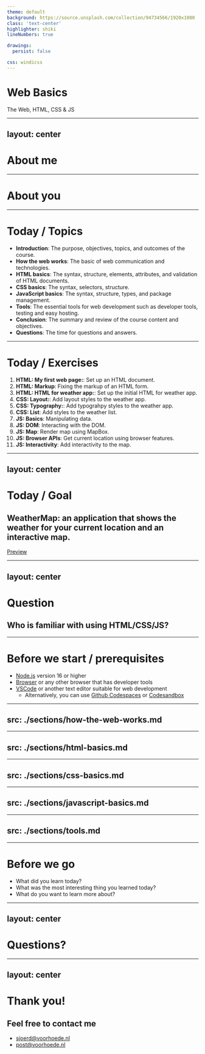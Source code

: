 ```yaml
---
theme: default
background: https://source.unsplash.com/collection/94734566/1920x1080
class: 'text-center'
highlighter: shiki
lineNumbers: true

drawings:
  persist: false

css: windicss
---
```


# ******Web Basics******

The Web, HTML, CSS & JS

---
layout: center
---

# ******About me******

<!--
  - Sjoerd Beentjes
  - Castricum
  - 27 years old
  - Front-end developer & Tech lead at De Voorhoede
-->

---

# ******About you******

<!--
  - Name
  - What do you do?
  - What do expect from today?
-->

---

# Today / ******Topics******

- **Introduction**: The purpose, objectives, topics, and outcomes of the course.
- **How the web works**: The basic of web communication and technologies.
- **HTML basics**: The syntax, structure, elements, attributes, and validation of HTML documents.
- **CSS basics**: The syntax, selectors, structure.
- **JavaScript basics**: The syntax, structure, types, and package management.
- **Tools**: The essential tools for web development such as developer tools, testing and easy hosting.
- **Conclusion**: The summary and review of the course content and objectives.
- **Questions**: The time for questions and answers.

<!--

- Read out the topics
- Ask if there are any questions
- If anyone has any questions throughout the slides, please ask them

-->

---

# Today / ******Exercises******

1. **HTML: My first web page:**: Set up an HTML document.
1. **HTML: Markup**: Fixing the markup of an HTML form.
1. **HTML: HTML for weather app:**: Set up the initial HTML for weather app.
1. **CSS: Layout:**: Add layout styles to the weather app.
1. **CSS: Typography:**: Add typograhpy styles to the weather app.
1. **CSS: List**: Add styles to the weather list.
1. **JS: Basics**: Manipulating data.
1. **JS: DOM**: Interacting with the DOM.
1. **JS: Map**: Render map using MapBox.
1. **JS: Browser APIs**: Get current location using browser features.
1. **JS: Interactivity**: Add interactivity to the map. 

<!--
  - HTML: we'll start out with HTML to set up the structure of the page
  - CSS: then we'll add some CSS to make it look nice
  - JS: and finally we'll add some JS to make it interactive
  - Split up in 11 exercises because small bites are easier to digest
  - Some will build on previous ones
  - Some will be isolated challenges
-->

---
layout: center
---

# Today / ******Goal******

## WeatherMap: an application that shows the weather for your current location and an interactive map.

[Preview](localhost:5173)

<!--
http://localhost:5173
-->

---
layout: center
---

# ******Question******

## Who is familiar with using HTML/CSS/JS?


---

# Before we start / ******prerequisites******

- [Node.js](https://nodejs.org/en/) version 16 or higher
- [Browser](https://www.google.com/chrome/) or any other browser that has developer tools
- [VSCode](https://code.visualstudio.com/) or another text editor suitable for web development
  - Alternatively, you can use [Github Codespaces](https://github.com/features/codespaces) or [Codesandbox](https://codesandbox.io/)


---
src: ./sections/how-the-web-works.md
---

---
src: ./sections/html-basics.md
---

---
src: ./sections/css-basics.md
---

---
src: ./sections/javascript-basics.md
---

---
src: ./sections/tools.md
---

---

# ******Before we go******

- What did you learn today?
- What was the most interesting thing you learned today?
- What do you want to learn more about?

---
layout: center
---

# ******Questions?******

---
layout: center
---

# ******Thank you!******

## Feel free to contact me

- sjoerd@voorhoede.nl
- post@voorhoede.nl

